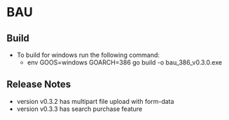# BAU

## Build

- To build for windows run the following command:
    - env GOOS=windows GOARCH=386 go build -o bau_386_v0.3.0.exe


## Release Notes

-   version v0.3.2 has multipart file upload with form-data
-   version v0.3.3 has search purchase feature